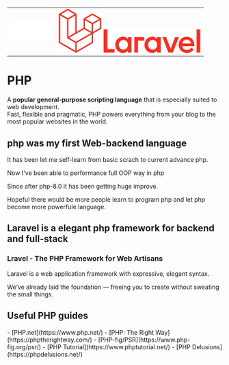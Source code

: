 <table>
  <td>
    <img src="https://github.com/senkoraku552/PHP-diving-notes/blob/master/public/php-logo-white.svg" width="100"/>
  </td>
  <td>
    <img src="https://github.com/senkoraku552/php-diving-notes/blob/master/public/Laravel-Logomark.svg" />
    <img src="https://github.com/senkoraku552/php-diving-notes/blob/master/public/Laravel-Logotype.svg" />
  </td>
</table>

# PHP
<p class="hero-text">
  A <strong>popular general-purpose scripting language</strong> 
  that is especially suited to web development.<br>
  Fast, flexible and pragmatic, PHP powers everything from your blog to the most popular websites in the world.
</p>


## php was my first Web-backend language
It has been let me self-learn from basic scrach to current advance php.  
  
Now I've been able to performance full OOP way in php  
  
Since after php-8.0 it has been getting huge improve.  
  
Hopeful there would be more people learn to program php and let php become more powerfule language.  

## Laravel is a elegant php framework for backend and full-stack
### Lravel - The PHP Framework for Web Artisans
Laravel is a web application framework with expressive, elegant syntax.    

We’ve already laid the foundation — freeing you to create without sweating the small things.    

## Useful PHP guides
<table>
- [PHP.net](https://www.php.net/)
- [PHP: The Right Way](https://phptherightway.com/)
- [PHP-fig/PSR](https://www.php-fig.org/psr/)
- [PHP Tutorial](https://www.phptutorial.net/)
- [PHP Delusions](https://phpdelusions.net/)
</table>
